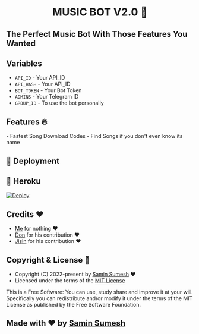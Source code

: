 <h1 align="center">MUSIC BOT V2.0 🎵</h1>

## The Perfect Music Bot With Those Features You Wanted

## Variables

* `API_ID` - Your API_ID
* `API_HASH` - Your API_ID
* `BOT_TOKEN` - Your Bot Token
* `ADMINS` - Your Telegram ID
* `GROUP_ID` - To use the bot personally

<h2> Features 🔥 </h2>
- Fastest Song Download Codes
- Find Songs if you don't even know its name

## 🚀 Deployment

## 💜 Heroku

[![Deploy](https://www.herokucdn.com/deploy/button.svg)](https://heroku.com/deploy?template=https://github.com/saminsumesh/musicbot)

## Credits ❤️
* [Me](https://t.me/PaulWalker_TG) for nothing ❤️
* [Don](https://t.me/don_sflix) for his contribution ❤️
* [Jisin](https://t.me/jisin_idk) for his contribution ❤️

## Copyright & License 👮

 - Copyright (C) 2022-present by [Samin Sumesh](github.com/saminsumesh) ❤️️
 - Licensed under the terms of the [MIT License](https://github.com/saminsumesh/MusicBot/blob/main/LICENSE)
    
This is a Free Software: You can use, study share and improve it at your will. Specifically you can redistribute and/or modify it under the terms of the MIT License as published by the Free Software Foundation.    
## Made with ♥️ by [Samin Sumesh](https://t.me/SaminSumesh)
